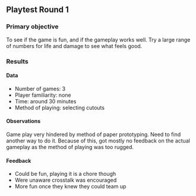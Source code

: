 ## Playtest Round 1

### Primary objective
To see if the game is fun, and if the gameplay works well. Try a large range of numbers for life and damage to see what feels good.

### Results

#### Data
  * Number of games: 3
  * Player familiarity: none
  * Time: around 30 minutes
  * Method of playing: selecting cutouts

#### Observations
Game play very hindered by method of paper prototyping. Need to find another way to do it. Because of this, got mostly no feedback on the actual gameplay as the method of playing was too rugged.

#### Feedback
  * Could be fun, playing it is a chore though
  * Were unaware crosstalk was encouraged
  * More fun once they knew they could team up

